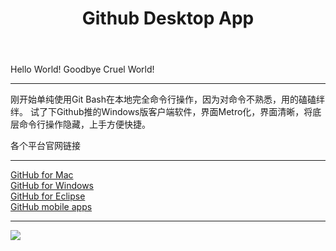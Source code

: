 ﻿---
layout: post
title: Github Desktop App
categories:
- Weblog
tags:
- Github
---
Hello World!
Goodbye Cruel World!
**********
刚开始单纯使用Git Bash在本地完全命令行操作，因为对命令不熟悉，用的磕磕绊绊。
试了下Github推的Windows版客户端软件，界面Metro化，界面清晰，将底层命令行操作隐藏，上手方便快捷。    

各个平台官网链接
**********
[GitHub for Mac](http://mac.github.com/)    
[GitHub for Windows](http://windows.github.com/)    
[GitHub for Eclipse](http://eclipse.github.com/)    
[GitHub mobile apps](http://mobile.github.com/)    
**********
![](http://hao.zhao.im/media/pics/GithubAPP.png)   